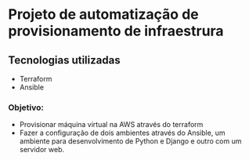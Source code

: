 # Projeto de automatização de provisionamento de infraestrura

## Tecnologias utilizadas

- Terraform
- Ansible


### Objetivo:

- Provisionar máquina virtual na AWS através do terraform
- Fazer a configuração de dois ambientes através do Ansible, um ambiente para desenvolvimento de Python e Django e outro com um servidor web.



